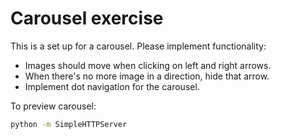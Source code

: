 Carousel exercise
=================

This is a set up for a carousel. Please implement functionality:
- Images should move when clicking on left and right arrows.
- When there's no more image in a direction, hide that arrow.
- Implement dot navigation for the carousel.

To preview carousel:
```bash
python -m SimpleHTTPServer
```
